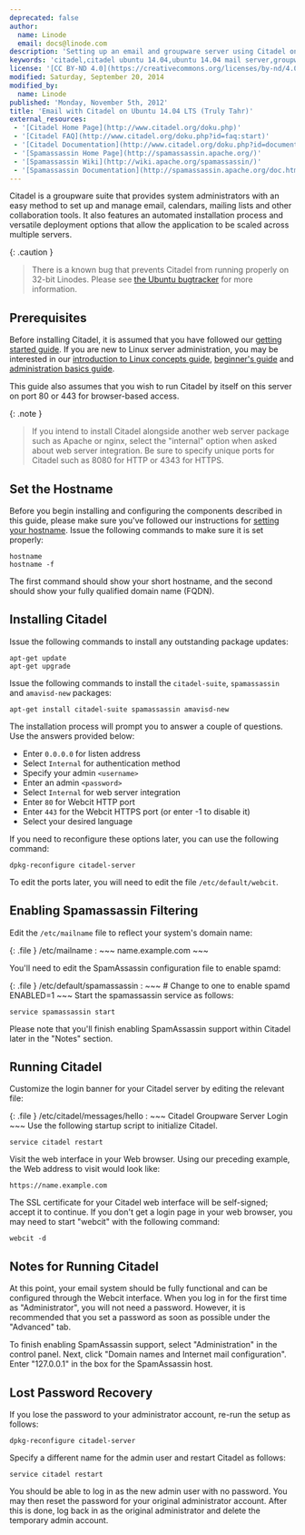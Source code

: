 ```yaml
---
deprecated: false
author:
  name: Linode
  email: docs@linode.com
description: 'Setting up an email and groupware server using Citadel on an Ubuntu 14.04 LTS (Truly Tahr) Linode.'
keywords: 'citadel,citadel ubuntu 14.04,ubuntu 14.04 mail server,groupware,email server'
license: '[CC BY-ND 4.0](https://creativecommons.org/licenses/by-nd/4.0)'
modified: Saturday, September 20, 2014
modified_by:
  name: Linode
published: 'Monday, November 5th, 2012'
title: 'Email with Citadel on Ubuntu 14.04 LTS (Truly Tahr)'
external_resources:
 - '[Citadel Home Page](http://www.citadel.org/doku.php)'
 - '[Citadel FAQ](http://www.citadel.org/doku.php?id=faq:start)'
 - '[Citadel Documentation](http://www.citadel.org/doku.php?id=documentation:start)'
 - '[Spamassassin Home Page](http://spamassassin.apache.org/)'
 - '[Spamassassin Wiki](http://wiki.apache.org/spamassassin/)'
 - '[Spamassassin Documentation](http://spamassassin.apache.org/doc.html)'
---
```


Citadel is a groupware suite that provides system administrators with an easy method to set up and manage email, calendars, mailing lists and other collaboration tools. It also features an automated installation process and versatile deployment options that allow the application to be scaled across multiple servers.

{: .caution }
>
> There is a known bug that prevents Citadel from running properly on 32-bit Linodes. Please see [the Ubuntu bugtracker](https://bugs.launchpad.net/ubuntu/+source/citadel/+bug/911732) for more information.

## Prerequisites

Before installing Citadel, it is assumed that you have followed our [getting started guide](/content/getting-started/). If you are new to Linux server administration, you may be interested in our [introduction to Linux concepts guide](/content/tools-reference/introduction-to-linux-concepts/), [beginner's guide](/content/beginners-guide/) and [administration basics guide](/content/using-linux/administration-basics).

This guide also assumes that you wish to run Citadel by itself on this server on port 80 or 443 for browser-based access.

{: .note }
>
> If you intend to install Citadel alongside another web server package such as Apache or nginx, select the "internal" option when asked about web server integration. Be sure to specify unique ports for Citadel such as 8080 for HTTP or 4343 for HTTPS.

## Set the Hostname

Before you begin installing and configuring the components described in this guide, please make sure you've followed our instructions for [setting your hostname](/content/getting-started#setting-the-hostname). Issue the following commands to make sure it is set properly:

    hostname
    hostname -f

The first command should show your short hostname, and the second should show your fully qualified domain name (FQDN).

## Installing Citadel

Issue the following commands to install any outstanding package updates:

    apt-get update
    apt-get upgrade

Issue the following commands to install the `citadel-suite`, `spamassassin` and `amavisd-new` packages:

    apt-get install citadel-suite spamassassin amavisd-new

The installation process will prompt you to answer a couple of questions. Use the answers provided below:

-   Enter `0.0.0.0` for listen address
-   Select `Internal` for authentication method
-   Specify your admin `<username>`
-   Enter an admin `<password>`
-   Select `Internal` for web server integration
-   Enter `80` for Webcit HTTP port
-   Enter `443` for the Webcit HTTPS port (or enter -1 to disable it)
-   Select your desired language

If you need to reconfigure these options later, you can use the following command:

    dpkg-reconfigure citadel-server

To edit the ports later, you will need to edit the file `/etc/default/webcit`.

## Enabling Spamassassin Filtering

Edit the `/etc/mailname` file to reflect your system's domain name:

{: .file }
/etc/mailname
:   ~~~
    name.example.com
    ~~~

You'll need to edit the SpamAssassin configuration file to enable spamd:

{: .file }
/etc/default/spamassassin
:   ~~~
    # Change to one to enable spamd
    ENABLED=1
    ~~~
Start the spamassassin service as follows:

    service spamassassin start

Please note that you'll finish enabling SpamAssassin support within Citadel later in the "Notes" section.

## Running Citadel

Customize the login banner for your Citadel server by editing the relevant file:

{: .file }
/etc/citadel/messages/hello
:   ~~~
    Citadel Groupware Server Login
    ~~~
Use the following startup script to initialize Citadel.

    service citadel restart

Visit the web interface in your Web browser. Using our preceding example, the Web address to visit would look like:

    https://name.example.com

The SSL certificate for your Citadel web interface will be self-signed; accept it to continue. If you don't get a login page in your web browser, you may need to start "webcit" with the following command:

    webcit -d

## Notes for Running Citadel

At this point, your email system should be fully functional and can be configured through the Webcit interface. When you log in for the first time as "Administrator", you will not need a password. However, it is recommended that you set a password as soon as possible under the "Advanced" tab.

To finish enabling SpamAssassin support, select "Administration" in the control panel. Next, click "Domain names and Internet mail configuration". Enter "127.0.0.1" in the box for the SpamAssassin host.

## Lost Password Recovery

If you lose the password to your administrator account, re-run the setup as follows:

    dpkg-reconfigure citadel-server

Specify a different name for the admin user and restart Citadel as follows:

    service citadel restart

You should be able to log in as the new admin user with no password. You may then reset the password for your original administrator account. After this is done, log back in as the original administrator and delete the temporary admin account.
